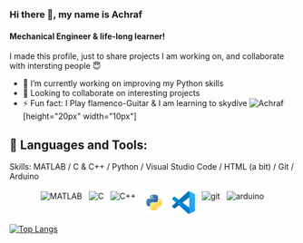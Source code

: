 ### Hi there 👋, my name is Achraf
#### Mechanical Engineer & life-long learner!
I made this profile, just to share projects I am working on, and collaborate with  intersting people 😇


- 🚀 I’m currently working on improving my Python skills 
- 👯 Looking to collaborate on interesting projects 
- ⚡ Fun fact: I Play flamenco-Guitar & I am learning to skydive  ![Achraf](https://user-images.githubusercontent.com/69202229/186178706-fd389fbe-1af1-4c16-a3d9-b9dd6b0eef5a.jpeg)[height="20px" width="10px"]




## 🧰 Languages and Tools:
Skills: MATLAB / C & C++ / Python / Visual Studio Code / HTML (a bit) / Git / Arduino
<p align="center">
  
<img src="https://upload.wikimedia.org/wikipedia/commons/thumb/2/21/Matlab_Logo.png/667px-Matlab_Logo.png" alt="MATLAB" height="40" style="vertical-align:top; margin:4px">
  
<img src="https://raw.githubusercontent.com/jmnote/z-icons/master/svg/c.svg" alt="C" height="40" style="vertical-align:top; margin:4px">

<img src="https://raw.githubusercontent.com/jmnote/z-icons/master/svg/cpp.svg" alt="C++" height="40" style="vertical-align:top; margin:4px">
  
<img src="https://raw.githubusercontent.com/github/explore/80688e429a7d4ef2fca1e82350fe8e3517d3494d/topics/python/python.png" alt="Python" height="40" style="vertical-align:top; margin:4px">
  
<img src="https://raw.githubusercontent.com/github/explore/80688e429a7d4ef2fca1e82350fe8e3517d3494d/topics/visual-studio-code/visual-studio-code.png" alt="VS Code" height="40" style="vertical-align:top; margin:4px">
  
<img src="https://www.vectorlogo.zone/logos/git-scm/git-scm-icon.svg" alt="git" width="40" style="vertical-align:top; margin:4px">
  
<img src="https://cdn.worldvectorlogo.com/logos/arduino-1.svg" alt="arduino" width="40" style="vertical-align:top; margin:4px">
  
</p>


[![Top Langs](https://github-readme-stats.vercel.app/api/top-langs/?username=Ach-Hidd&hide=javascript,css,scss)](https://github.com/Ach-Hidd/github-readme-stats)



